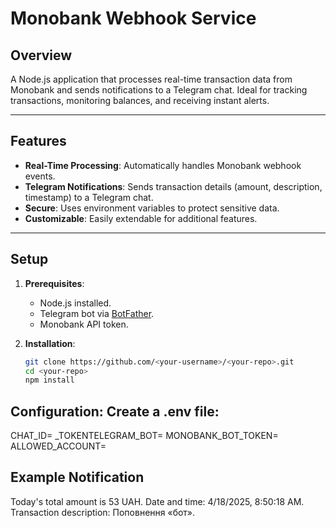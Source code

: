 # Monobank Webhook Service

## Overview
A Node.js application that processes real-time transaction data from Monobank and sends notifications to a Telegram chat. Ideal for tracking transactions, monitoring balances, and receiving instant alerts.

---

## Features
- **Real-Time Processing**: Automatically handles Monobank webhook events.
- **Telegram Notifications**: Sends transaction details (amount, description, timestamp) to a Telegram chat.
- **Secure**: Uses environment variables to protect sensitive data.
- **Customizable**: Easily extendable for additional features.

---

## Setup
1. **Prerequisites**:
   - Node.js installed.
   - Telegram bot via [BotFather](https://core.telegram.org/bots#botfather).
   - Monobank API token.

2. **Installation**:
   ```bash
   git clone https://github.com/<your-username>/<your-repo>.git
   cd <your-repo>
   npm install

## Configuration: Create a .env file:
CHAT_ID=<your-telegram-chat-id>
_TOKENTELEGRAM_BOT=<your-telegram-bot-token>
MONOBANK_BOT_TOKEN=<your-monobank-api-token>
ALLOWED_ACCOUNT=<your-monobank-account-id>


## Example Notification
Today's total amount is 53 UAH.
Date and time: 4/18/2025, 8:50:18 AM.
Transaction description: Поповнення «бот».


